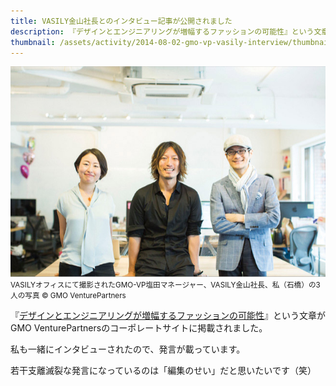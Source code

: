 ```yaml
---
title: VASILY金山社長とのインタビュー記事が公開されました
description: 『デザインとエンジニアリングが増幅するファッションの可能性』という文章がGMO VenturePartnersのコーポレートサイトに掲載されました。
thumbnail: /assets/activity/2014-08-02-gmo-vp-vasily-interview/thumbnail.png
---
```


![](/assets/activity/2014-08-02-gmo-vp-vasily-interview/pic_interview-01.jpg)  
<small>VASILYオフィスにて撮影されたGMO-VP塩田マネージャー、VASILY金山社長、私（石橋）の3人の写真 © GMO VenturePartners</small>

『[デザインとエンジニアリングが増幅するファッションの可能性](http://gmo-vp.com/interview/2014/08/2.html)』という文章がGMO VenturePartnersのコーポレートサイトに掲載されました。

私も一緒にインタビューされたので、発言が載っています。

若干支離滅裂な発言になっているのは「編集のせい」だと思いたいです（笑）
